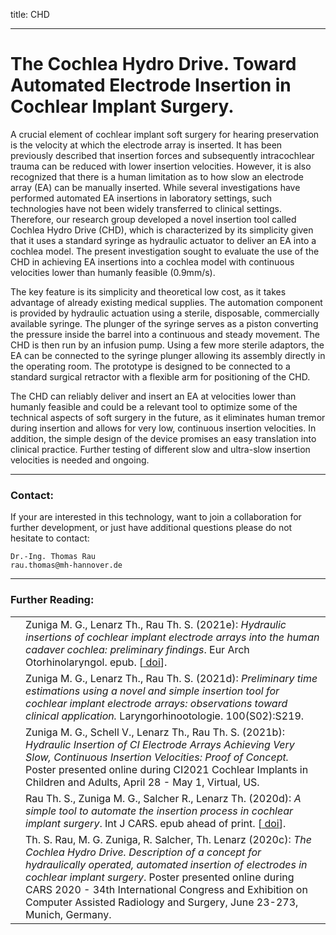 title: CHD

- - -

# The Cochlea Hydro Drive. Toward Automated Electrode Insertion in Cochlear Implant Surgery.

A crucial element of cochlear implant soft surgery for hearing preservation is the velocity at which the electrode array is inserted. It has been previously described that insertion forces and subsequently intracochlear trauma can be reduced with lower insertion velocities. However, it is also recognized that there is a human limitation as to how slow an electrode array (EA) can be manually inserted. While several investigations have performed automated EA insertions in laboratory settings, such technologies have not been widely transferred to clinical settings. Therefore, our research group developed a novel insertion tool called Cochlea Hydro Drive (CHD), which is characterized by its simplicity given that it uses a standard syringe as hydraulic actuator to deliver an EA into a cochlea model. The present investigation sought to evaluate the use of the CHD in achieving EA insertions into a cochlea model with continuous velocities lower than humanly feasible (0.9mm/s).

The key feature is its simplicity and theoretical low cost, as it takes advantage of already existing medical supplies. The automation component is provided by hydraulic actuation using a sterile, disposable, commercially available syringe. The plunger of the syringe serves as a piston converting the pressure inside the barrel into a continuous and steady movement. The CHD is then run by an infusion pump. Using a few more sterile adaptors, the EA can be connected to the syringe plunger allowing its assembly directly in the operating room. The prototype is designed to be connected to a standard surgical retractor with a flexible arm for positioning of the CHD. 

The CHD can reliably deliver and insert an EA at velocities lower than humanly feasible and could be a relevant tool to optimize some of the technical aspects of soft surgery in the future, as it eliminates human tremor during insertion and allows for very low, continuous insertion velocities. In addition, the simple design of the device promises an easy translation into clinical practice. Further testing of different slow and ultra-slow insertion velocities is needed and ongoing.

- - -

### Contact:
If your are interested in this technology, want to join a collaboration for further development, or just have additional questions please do not hesitate to contact:

    Dr.-Ing. Thomas Rau
    rau.thomas@mh-hannover.de

- - -


### Further Reading:

|                                                              |                                                              |
| ------------------------------------------------------------ | ------------------------------------------------------------ |
|  | Zuniga M. G., Lenarz Th., Rau Th. S. (2021e): _Hydraulic insertions of cochlear implant electrode arrays into the human cadaver cochlea: preliminary findings_. Eur Arch Otorhinolaryngol. epub. \[[<span class="glyphicon glyphicon-link" aria-hidden="true"></span> doi](https://doi.org/10.1007/s00405-021-06979-z)\]. |
|  | Zuniga M. G., Lenarz Th., Rau Th. S. (2021d): _Preliminary time estimations using a novel and simple insertion tool for cochlear implant electrode arrays: observations toward clinical application._ Laryngorhinootologie. 100(S02):S219. |
| [<span class="glyphicon glyphicon-file" aria-hidden="true"></span>](../publications/Zuniga2021b_CI2021_PosterCHD.pdf) | Zuniga M. G., Schell V., Lenarz Th., Rau Th. S. (2021b): _Hydraulic Insertion of CI Electrode Arrays Achieving Very Slow, Continuous Insertion Velocities: Proof of Concept._ Poster presented online during CI2021 Cochlear Implants in Children and Adults, April 28 - May 1, Virtual, US.|
| [<span class="glyphicon glyphicon-file" aria-hidden="true"></span>](https://link.springer.com/content/pdf/10.1007/s11548-020-02243-7.pdf)  | Rau Th. S., Zuniga M. G., Salcher R., Lenarz Th. (2020d): _A simple tool to automate the insertion process in cochlear implant surgery_.  Int J CARS. epub ahead of print. \[[<span class="glyphicon glyphicon-link" aria-hidden="true"></span> doi](https://doi.org/10.1007/s11548-020-02243-7)\]. |
| [<span class="glyphicon glyphicon-file" aria-hidden="true"></span>](../publications/rau2020b_cars_poster_chd_v01_a3.pdf) | Th. S. Rau, M. G. Zuniga, R. Salcher, Th. Lenarz (2020c): _The Cochlea Hydro Drive. Description of a concept for hydraulically operated, automated insertion of electrodes in cochlear implant surgery_. Poster presented online during CARS 2020 - 34th International Congress and Exhibition on Computer Assisted Radiology and Surgery, June 23-273, Munich, Germany. |


